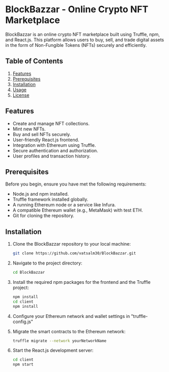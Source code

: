 # BlockBazzar - Online Crypto NFT Marketplace

BlockBazzar is an online crypto NFT marketplace built using Truffle, npm, and React.js. This platform allows users to buy, sell, and trade digital assets in the form of Non-Fungible Tokens (NFTs) securely and efficiently.

## Table of Contents

1. [Features](#features)
2. [Prerequisites](#prerequisites)
3. [Installation](#installation)
4. [Usage](#usage)
5. [License](#license)

## Features

- Create and manage NFT collections.
- Mint new NFTs.
- Buy and sell NFTs securely.
- User-friendly React.js frontend.
- Integration with Ethereum using Truffle.
- Secure authentication and authorization.
- User profiles and transaction history.

## Prerequisites

Before you begin, ensure you have met the following requirements:

- Node.js and npm installed.
- Truffle framework installed globally.
- A running Ethereum node or a service like Infura.
- A compatible Ethereum wallet (e.g., MetaMask) with test ETH.
- Git for cloning the repository.

## Installation

1. Clone the BlockBazzar repository to your local machine:

   ```bash
   git clone https://github.com/vatsalm30/BlockBazzar.git
2. Navigate to the project directory:
   ```bash
   cd BlockBazzar
3. Install the required npm packages for the frontend and the Truffle project:
   ```bash
   npm install
   cd client
   npm install
4. Configure your Ethereum network and wallet settings in "truffle-config.js"
5. Migrate the smart contracts to the Ethereum network:
   ```bash
   truffle migrate --network yourNetworkName
6. Start the React.js development server:
   ```bash
   cd client
   npm start
